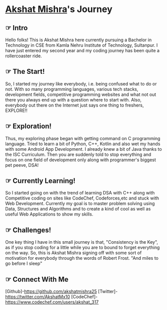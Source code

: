 # [Akshat Mishra](https://github.com/akshatmishra25)'s Journey

## ☞ Intro
Hello folks!
This is Akshat Mishra here currently pursuing a Bachelor in Technology in CSE from Kamla Nehru Institute of Technology, Sultanpur.
I have just entered my second year and my coding journey has been quite a rollercoaster ride.
## ☞ The Start!

So, I started my journey like everybody, i.e. being confused what to do or not. With so many programming languages, various tech stacks, development fields, competitive programming websites and what not out there you always end up with a question where to start with. Also, everybody out there on the Internet just says one thing to freshers, EXPLORE!!

## ☞ Exploration!
Thus, my exploring phase began with getting command on C programming language. Tried to learn a bit of Python, C++, Kotlin and also wet my hands with some Android App Development. I already knew a bit of Java thanks to the ISC Curriculum.
Then you are suddenly told to stop everything and focus on one field of development only along with programmer's biggest pet peeve, DSA!

## ☞ Currently Learning!
So I started going on with the trend of learning DSA with C++ along with Competitive coding on sites like CodeChef, Codeforces,etc and stuck with Web Development.
Currently my goal is to master problem solving using Data, Structures and Algorithms and to create a kind of cool as well as useful Web Applications to show my skills.

## ☞ Challenges!
One key thing I have in this small journey is that, "Consistency is the Key", as if you stop coding for a little while you are to bound to forget everything on the way.
So, this is Akshat Mishra signing off with some sort of motivation for everybody through the words of Robert Frost.
"And miles to go before I sleep"

## ☞ Connect With Me
[Github]-https://github.com/akshatmishra25
[Twitter]-https://twitter.com/AkshatMx10
[CodeChef]-https://www.codechef.com/users/akshat_317